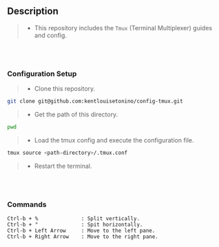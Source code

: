 ## Description
> - This repository includes the `Tmux` (Terminal Multiplexer) guides and config.

<br />
<br />



### Configuration Setup
> - Clone this repository.

```bash
git clone git@github.com:kentlouisetonino/config-tmux.git
```

> - Get the path of this directory.

```bash
pwd
```

> - Load the tmux config and execute the configuration file.

```bash
tmux source <path-directory>/.tmux.conf
```

> - Restart the terminal.

<br />
<br />



### Commands

```plaintext
Ctrl-b + %              : Split vertically.
Ctrl-b + "              : Spit horizontally.
Ctrl-b + Left Arrow     : Move to the left pane.
Ctrl-b + Right Arrow    : Move to the right pane.
```

